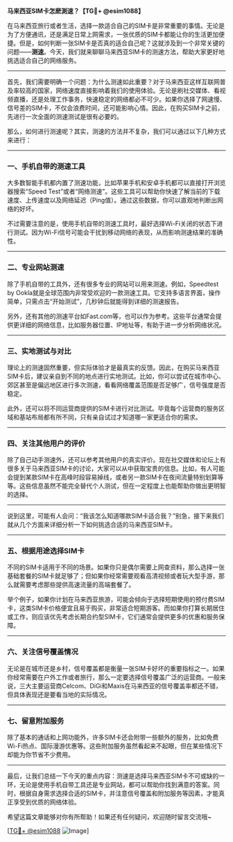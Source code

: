 **马来西亚SIM卡怎麽測速？【TG💪+ @esim1088】**

在马来西亚旅行或者生活，选择一款适合自己的SIM卡是非常重要的事情。无论是为了方便通讯，还是满足日常上网需求，一张优质的SIM卡都能让你的生活更加便捷。但是，如何判断一张SIM卡是否真的适合自己呢？这就涉及到一个非常关键的问题——**测速**。今天，我们就来聊聊马来西亚SIM卡的测速方法，帮助大家更好地挑选适合自己的网络服务。

---

首先，我们需要明确一个问题：为什么测速如此重要？对于马来西亚这样互联网普及率较高的国家，网络速度直接影响着我们的使用体验。无论是刷社交媒体、看视频直播，还是处理工作事务，快速稳定的网络都必不可少。如果你选择了网速慢、信号差的SIM卡，不仅会浪费时间，还可能影响心情。因此，在购买SIM卡之前，先进行一次全面的测速测试是很有必要的。

那么，如何进行测速呢？其实，测速的方法并不复杂，我们可以通过以下几种方式来进行：

---

### **一、手机自带的测速工具**

大多数智能手机都内置了测速功能，比如苹果手机和安卓手机都可以直接打开浏览器搜索“Speed Test”或者“网络测速”。这些工具可以帮助你快速了解当前的下载速度、上传速度以及网络延迟（Ping值）。通过这些数据，你可以直观地判断出网络的好坏。

不过需要注意的是，使用手机自带的测速工具时，最好选择Wi-Fi关闭的状态下进行测试。因为Wi-Fi信号可能会干扰到移动网络的表现，从而影响测速结果的准确性。

---

### **二、专业网站测速**

除了手机自带的工具外，还有很多专业的网站可以用来测速。例如，Speedtest by Ookla就是全球范围内非常受欢迎的一款测速工具。它支持多语言界面，操作简单，只需点击“开始测试”，几秒钟后就能得到详细的测速报告。

另外，还有其他的测速平台如Fast.com等，也可以作为参考。这些平台通常会提供更详细的网络信息，比如服务器位置、IP地址等，有助于进一步分析网络状况。

---

### **三、实地测试与对比**

理论上的测速固然重要，但实际体验才是最真实的反馈。因此，在购买马来西亚SIM卡后，建议亲自到不同的地点进行实地测试。比如，你可以尝试在城市中心、郊区甚至是偏远地区进行多次测速，看看网络覆盖范围是否足够广，信号强度是否稳定。

此外，还可以将不同运营商提供的SIM卡进行对比测试。毕竟每个运营商的服务区域和基站布局都有所不同，只有亲自试过才知道哪一家更适合你的需求。

---

### **四、关注其他用户的评价**

除了自己动手测速外，还可以参考其他用户的真实评价。现在社交媒体和论坛上有很多关于马来西亚SIM卡的讨论，大家可以从中获取宝贵的信息。比如，有人可能会提到某款SIM卡在高峰时段容易掉线，或者另一款SIM卡在夜间流量特别划算等等。这些信息虽然不能完全替代个人测试，但在一定程度上也能帮助你做出更明智的选择。

---

说到这里，可能有人会问：“我该怎么知道哪款SIM卡适合我？”别急，接下来我们就从几个方面来详细分析一下如何挑选合适的马来西亚SIM卡。

---

### **五、根据用途选择SIM卡**

不同的SIM卡适用于不同的场景。如果你只是偶尔需要上网查资料，那么选择一张基础套餐的SIM卡就足够了；但如果你经常需要观看高清视频或者玩大型手游，那么就需要考虑那些提供高速流量的高端套餐了。

举个例子，如果你计划在马来西亚旅游，可能会倾向于选择短期使用的预付费SIM卡，这类SIM卡价格便宜且易于购买，非常适合短期游客。而如果你打算长期居住或工作，则应该优先考虑长期合约型SIM卡，它们通常会提供更多的优惠和服务保障。

---

### **六、关注信号覆盖情况**

无论是在城市还是乡村，信号覆盖都是衡量一张SIM卡好坏的重要指标之一。如果你经常需要在户外工作或者旅行，那么一定要选择信号覆盖广泛的运营商。一般来说，三大主要运营商Celcom、DiGi和Maxis在马来西亚的信号覆盖率都还不错，但具体表现还是要看当地的实际情况。

---

### **七、留意附加服务**

除了基本的通话和上网功能外，许多SIM卡还会附带一些额外的服务，比如免费Wi-Fi热点、国际漫游优惠等。这些附加服务虽然看起来不起眼，但在某些情况下却能为你节省不少费用。

---

最后，让我们总结一下今天的重点内容：测速是选择马来西亚SIM卡不可或缺的一环，无论是使用手机自带工具还是专业网站，都可以帮助你找到满意的答案。同时，根据自身需求选择合适的SIM卡，并注意信号覆盖和附加服务等因素，才能真正享受到优质的网络体验。

希望这篇文章能够对你有所帮助！如果还有任何疑问，欢迎随时留言交流哦~ 

[[TG💪+ @esim1088](https://t.me/s/esim1088) ![Image](https://i.postimg.cc/4NQfJmqS/Snipaste-2025-05-13-00-14-12.png)]